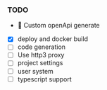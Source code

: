 ### TODO

- 🚧 Custom openApi generate
- [x] deploy and docker build
- [ ] code generation
- [ ] Use http3 proxy
- [ ] project settings
- [ ] user system
- [ ] typescript support